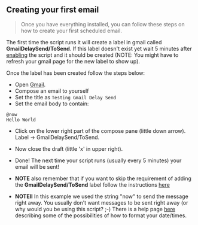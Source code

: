 ## Creating your first email ##
> Once you have everything installed, you can follow these steps on how to create your first scheduled email.

The first time the script runs it will create a label in gmail called **GmailDelaySend/ToSend**. If this label doesn't exist yet wait 5 minutes after [enabling](https://code.google.com/p/gmail-delay-send/wiki/GmailDelaySendOptions_8#Enable) the script and it should be created (NOTE: You might have to refresh your gmail page for the new label to show up).

Once the label has been created follow the steps below:
  * Open [Gmail](http://gmail.com).
  * Compose an email to yourself
  * Set the title as `Testing Gmail Delay Send`
  * Set the email body to contain:
```
@now
Hello World
```
  * Click on the lower right part of the compose pane (little down arrow). Label -> GmailDelaySend/ToSend.
  * Now close the draft (little 'x' in upper right).
  * Done! The next time your script runs (usually every 5 minutes) your email will be sent!

  * **NOTE** also remember that if you want to skip the requirement of adding the **GmailDelaySend/ToSend** label follow the instructions [here](https://code.google.com/p/gmail-delay-send/wiki/GmailDelaySendOptions_8#Require_Label)

  * **NOTEII** In this example we used the string "now" to send the message right away. You usually don't want messages to be sent right away (or why would you be using this script?  ;-) There is a help page [here](https://code.google.com/p/gmail-delay-send/wiki/GmailDelaySendOptions_8#Test_a_date_or_time) describing some of the possibilities of how to format your date/times.